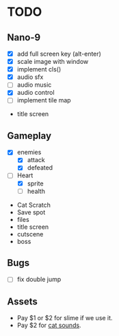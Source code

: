 # TODO
## Nano-9
- [x] add full screen key (alt-enter)
- [x] scale image with window
- [x] implement cls()
- [x] audio sfx
- [ ] audio music
- [x] audio control
- [ ] implement tile map
- title screen

## Gameplay
- [x] enemies
  - [x] attack
  - [x] defeated
- [ ] Heart
  - [x] sprite
  - [ ] health
- Cat Scratch
- Save spot
- files
- title screen
- cutscene
- boss

## Bugs
- [ ] fix double jump

## Assets
- Pay $1 or $2 for slime if we use it.
- Pay $2 for [cat sounds](https://eddie-yu.itch.io/mimi-the-cat-sfx).
